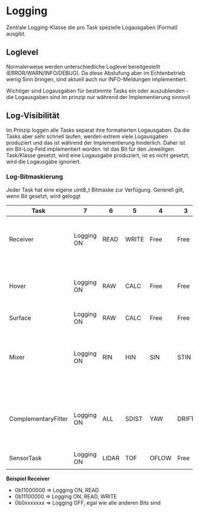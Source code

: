 # Logging
Zentrale Logging-Klasse die pro Task spezielle Logausgaben (Format) ausgibt.

## Loglevel
Normalerweise werden unterschiedliche Loglevel bereitgestellt (ERROR/WARN/INFO/DEBUG). Da diese Abstufung aber im Echtenbetrieb wenig Sinn bringen, sind aktuell auch nur INFO-Meldungen implementiert.

Wichtiger sind Logausgaben für bestimmte Tasks ein oder auszublenden - die Logausgaben sind im prinzip nur während der Implementierung sinnvoll

## Log-Visibilität
Im Prinzip loggen alle Tasks separat ihre formatierten Logausgaben. Da die Tasks aber sehr schnell laufen, werden extrem viele Logausgaben produziert und das ist während der Implementierung hinderlich. Daher ist ein Bit-Log-Feld implementiert worden. Ist das Bit für den Jeweiligen Task/Klasse gesetzt, wird eine Logausgabe produziert, ist es nicht gesetzt, wird die Logausgabe ignoriert.

### Log-Bitmaskierung
Jeder Task hat eine eigene uint8_t Bitmaske zur Verfügung. Generell gilt, wenn Bit gesetzt, wird geloggt


| Task                | 7          | 6     | 5     | 4     | 3     | 2    | 1    | 0    | Info                                                                                                                     |
| ------------------- | ---------- | ----- | ----- | ----- | ----- | ---- | ---- | ---- | ------------------------------------------------------------------------------------------------------------------------ |
| Receiver            | Logging ON | READ  | WRITE | Free  | Free  | Free | Free | Free | Logging ReceiverTask, Zwei Methoden read(), write() die unterschiedlich loggen können                                    |
| Hover               | Logging ON | RAW   | CALC  | Free  | Free  | Free | Free | Free | Logging HoverTask, RAW sind nur die Eingangswerte, CALC sind die berechneten Werte aus dem PMW3901                       |
| Surface             | Logging ON | RAW   | CALC  | Free  | Free  | Free | Free | Free | Logging aus SurfaceTask,                                                                                                 |
| Mixer               | Logging ON | RIN   | HIN   | SIN   | STIN  | R5   | OUT  | STAT | Logging MixerTask, RIN(ReceiverIN), HIN=HoverIN, SIN=SurfaceIn, STIN=SteeringIn, R5=, OUT=ReceiverOUT, STAT=GlobalStatus |
| ComplementaryFilter | Logging ON | ALL   | SDIST | YAW   | DRIFT | IMU  | Free | Free | Logging ComplementaryFilter. SDIST=ToF/Lidar, YAW=OFlow YawComp, DRIFT=OFlow DriftXY, IMU=MPU6500                        |
| SensorTask          | Logging ON | LIDAR | TOF   | OFLOW | Free  | Free | Free | Free | Logging für den SensorTask                                                                                               |
|                     |            |       |       |       |       |      |      |      |                                                                                                                          |


**Beispiel Receiver**
- 0b11000000    => Logging ON, READ
- 0b11100000    => Logging ON, READ, WRITE
- 0b0xxxxxxx    => Logging OFF, egal wie alle anderen Bits sind